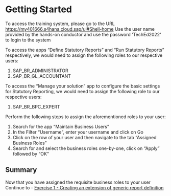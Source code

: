 # Getting Started

To access the training system, please go to the URL https://my401666.s4hana.cloud.sap/ui#Shell-home
Use the user name provided by the hands-on conductor and use the password 'TechEd2022' to login to the system

To access the apps “Define Statutory Reports” and “Run Statutory Reports” respectively, we would need to assign the following roles to our respective users: 
 
1. SAP_BR_ADMINISTRATOR 
2. SAP_BR_GL_ACCOUNTANT 
 
To access the “Manage your solution” app to configure the basic settings for Statutory Reporting, we would need to assign the following role to our respective users: 
 
1. SAP_BR_BPC_EXPERT 
 
Perform the following steps to assign the aforementioned roles to your user: 
 
1. Search for the app “Maintain Business Users” 
2. In the Filter “Username”, enter your username and click on Go 
3. Click on the row of your user and then navigate to the tab “Assigned Business Roles” 
4. Search for and select the business roles one-by-one, click on “Apply” followed by “OK” 


## Summary

Now that you have assigned the requisite business roles to your user 
Continue to - [Exercise 1 - Creating an extension of generic report definition](../ex1/README.md)
